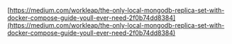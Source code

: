 [https://medium.com/workleap/the-only-local-mongodb-replica-set-with-docker-compose-guide-youll-ever-need-2f0b74dd8384](https://medium.com/workleap/the-only-local-mongodb-replica-set-with-docker-compose-guide-youll-ever-need-2f0b74dd8384)